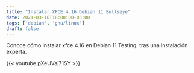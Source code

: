 ```yaml
---
title: "Instalar XFCE 4.16 Debian 11 Bullseye"
date: 2021-03-16T18:00:00-03:00
tags: ['debian', 'gnu/linux']
draft: false
---
```

Conoce cómo instalar xfce​ 4.16 en Debian​ 11 Testing​, tras una instalación experta.

{{< youtube pXeUVaj71SY >}}
